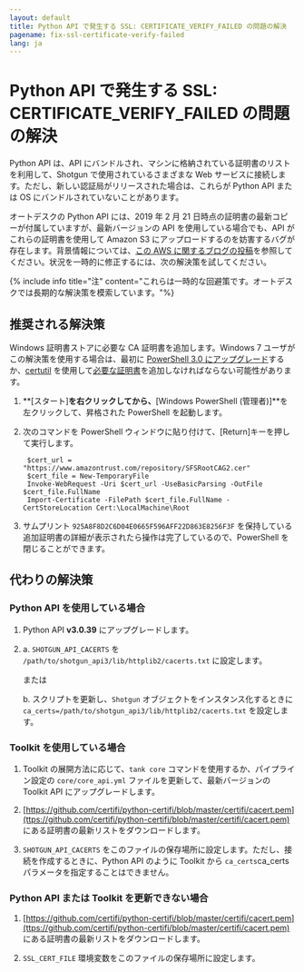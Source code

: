 ```yaml
---
layout: default
title: Python API で発生する SSL: CERTIFICATE_VERIFY_FAILED の問題の解決
pagename: fix-ssl-certificate-verify-failed
lang: ja
---
```


# Python API で発生する SSL: CERTIFICATE_VERIFY_FAILED の問題の解決

Python API は、API にバンドルされ、マシンに格納されている証明書のリストを利用して、Shotgun で使用されているさまざまな Web サービスに接続します。ただし、新しい認証局がリリースされた場合は、これらが Python API または OS にバンドルされていないことがあります。

オートデスクの Python API には、2019 年 2 月 21 日時点の証明書の最新コピーが付属していますが、最新バージョンの API を使用している場合でも、API がこれらの証明書を使用して Amazon S3 にアップロードするのを妨害するバグが存在します。背景情報については、[この AWS に関するブログの投稿](https://aws.amazon.com/blogs/security/how-to-prepare-for-aws-move-to-its-own-certificate-authority/)を参照してください。状況を一時的に修正するには、次の解決策を試してください。

{% include info title="注" content="これらは一時的な回避策です。オートデスクでは長期的な解決策を模索しています。"%}

## 推奨される解決策

Windows 証明書ストアに必要な CA 証明書を追加します。Windows 7 ユーザがこの解決策を使用する場合は、最初に [PowerShell 3.0 にアップグレード](https://docs.microsoft.com/ja-jp/office365/enterprise/powershell/manage-office-365-with-office-365-powershell)するか、[certutil](https://docs.microsoft.com/ja-jp/windows-server/administration/windows-commands/certutil) を使用して[必要な証明書](https://www.amazontrust.com/repository/SFSRootCAG2.cer)を追加しなければならない可能性があります。

1. **[スタート]**を右クリックしてから、**[Windows PowerShell (管理者)]**を左クリックして、昇格された PowerShell を起動します。

2. 次のコマンドを PowerShell ウィンドウに貼り付けて、[Return]キーを押して実行します。

        $cert_url = "https://www.amazontrust.com/repository/SFSRootCAG2.cer"
        $cert_file = New-TemporaryFile
        Invoke-WebRequest -Uri $cert_url -UseBasicParsing -OutFile $cert_file.FullName
        Import-Certificate -FilePath $cert_file.FullName -CertStoreLocation Cert:\LocalMachine\Root

3. サムプリント `925A8F8D2C6D04E0665F596AFF22D863E8256F3F` を保持している追加証明書の詳細が表示されたら操作は完了しているので、PowerShell を閉じることができます。

## 代わりの解決策

### Python API を使用している場合

1. Python API **v3.0.39** にアップグレードします。

2. a. `SHOTGUN_API_CACERTS` を `/path/to/shotgun_api3/lib/httplib2/cacerts.txt` に設定します。

   または

   b. スクリプトを更新し、`Shotgun` オブジェクトをインスタンス化するときに `ca_certs=/path/to/shotgun_api3/lib/httplib2/cacerts.txt` を設定します。

### Toolkit を使用している場合

1. Toolkit の展開方法に応じて、`tank core` コマンドを使用するか、パイプライン設定の `core/core_api.yml` ファイルを更新して、最新バージョンの Toolkit API にアップグレードします。

2. [https://github.com/certifi/python-certifi/blob/master/certifi/cacert.pem](ttps://github.com/certifi/python-certifi/blob/master/certifi/cacert.pem) にある証明書の最新リストをダウンロードします。

3. `SHOTGUN_API_CACERTS` をこのファイルの保存場所に設定します。ただし、接続を作成するときに、Python API のように Toolkit から `ca_certs`ca_certs パラメータを指定することはできません。

### Python API または Toolkit を更新できない場合

1. [https://github.com/certifi/python-certifi/blob/master/certifi/cacert.pem](ttps://github.com/certifi/python-certifi/blob/master/certifi/cacert.pem) にある証明書の最新リストをダウンロードします。

2. `SSL_CERT_FILE` 環境変数をこのファイルの保存場所に設定します。